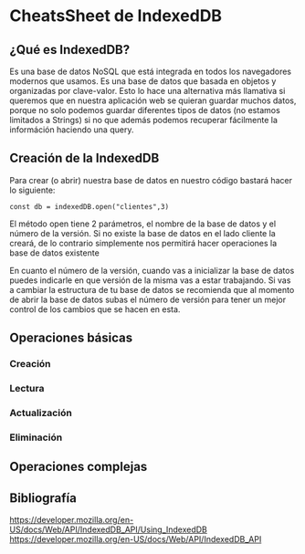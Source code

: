 # CheatsSheet de IndexedDB

## ¿Qué es IndexedDB?
Es una base de datos NoSQL que está integrada en todos los navegadores modernos que usamos. Es una base de datos que basada
en objetos y organizadas por clave-valor. Esto lo hace una alternativa más llamativa si queremos que en nuestra aplicación web
se quieran guardar muchos datos, porque no solo podemos guardar diferentes tipos de datos (no estamos limitados a Strings)
si no que además podemos recuperar fácilmente la információn haciendo una query.

## Creación de la IndexedDB 

Para crear (o abrir) nuestra base de datos en nuestro código bastará hacer lo siguiente:
```
const db = indexedDB.open("clientes",3)
```
El método open tiene 2 parámetros, el nombre de la base de datos y el número de la versión.
Si no existe la base de datos en el lado cliente la creará, de lo contrario simplemente nos permitirá hacer operaciones 
la base de datos existente

En cuanto el número de la versión, cuando vas a inicializar la base de datos puedes indicarle en que versión de la misma
vas a estar trabajando. Si vas a cambiar la estructura de tu base de datos se recomienda que al momento de abrir la base de datos
subas el número de versión para tener un mejor control de los cambios que se hacen en esta.


## Operaciones básicas

### Creación

### Lectura

### Actualización

### Eliminación

## Operaciones complejas

## Bibliografía
https://developer.mozilla.org/en-US/docs/Web/API/IndexedDB_API/Using_IndexedDB
https://developer.mozilla.org/en-US/docs/Web/API/IndexedDB_API